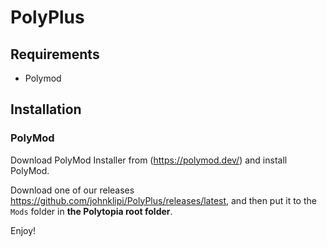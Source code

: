 ﻿# PolyPlus

## Requirements

- Polymod

## Installation

### PolyMod

Download PolyMod Installer from (https://polymod.dev/) and install PolyMod.

Download one of our releases https://github.com/johnklipi/PolyPlus/releases/latest, and then put it to the `Mods` folder in **the Polytopia root folder**.

Enjoy!
